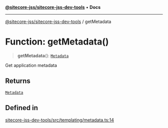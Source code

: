 [**@sitecore-jss/sitecore-jss-dev-tools**](../README.md) • **Docs**

***

[@sitecore-jss/sitecore-jss-dev-tools](../README.md) / getMetadata

# Function: getMetadata()

> **getMetadata**(): [`Metadata`](../interfaces/Metadata.md)

Get application metadata

## Returns

[`Metadata`](../interfaces/Metadata.md)

## Defined in

[sitecore-jss-dev-tools/src/templating/metadata.ts:14](https://github.com/Sitecore/jss/blob/e507e97cfa27e316b3c99ba5c513dce49973a5f1/packages/sitecore-jss-dev-tools/src/templating/metadata.ts#L14)
